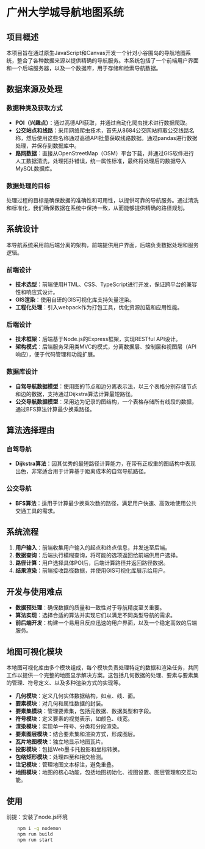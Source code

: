 # 广州大学城导航地图系统

## 项目概述

本项目旨在通过原生JavaScript和Canvas开发一个针对小谷围岛的导航地图系统，整合了各种数据来源以提供精确的导航服务。本系统包括了一个前端用户界面和一个后端服务器，以及一个数据库，用于存储和检索导航数据。

## 数据来源及处理

### 数据种类及获取方式

- **POI（兴趣点）**：通过高德API获取，并通过自动化爬虫技术进行数据爬取。
- **公交站点和线路**：采用网络爬虫技术，首先从8684公交网站抓取公交线路名称，然后使用这些名称通过高德API批量获取线路数据。通过pandas进行数据处理，并保存到数据库中。
- **路网数据**：直接从OpenStreetMap（OSM）平台下载，并通过GIS软件进行人工数据清洗，处理拓扑错误，统一属性标准，最终将处理后的数据导入MySQL数据库。

### 数据处理的目标

处理过程的目标是确保数据的准确性和可用性，以提供可靠的导航服务。通过清洗和标准化，我们确保数据在系统中保持一致，从而能够提供精确的路径规划。

## 系统设计

本导航系统采用前后端分离的架构，前端提供用户界面，后端负责数据处理和服务逻辑。

### 前端设计

- **技术选型**：前端使用HTML、CSS、TypeScript进行开发，保证跨平台的兼容性和响应式设计。
- **GIS渲染**：使用自研的GIS可视化库支持矢量渲染。
- **工程化处理**：引入webpack作为打包工具，优化资源加载和应用性能。

### 后端设计

- **技术框架**：后端基于Node.js的Express框架，实现RESTful API设计。
- **架构模式**：后端服务采用类MVC的模式，分离数据层、控制层和视图层（API响应），便于代码管理和功能扩展。

### 数据库设计

- **自驾导航数据模型**：使用图的节点和边分离表示法，以三个表格分别存储节点和边的数据，支持通过Dijkstra算法计算最短路径。
- **公交导航数据模型**：采用边为记录的图结构，一个表格存储所有线段的数据，通过BFS算法计算最少换乘路径。

## 算法选择理由

### 自驾导航

- **Dijkstra算法**：因其优秀的最短路径计算能力，在带有正权重的图结构中表现出色，非常适合用于计算基于距离成本的自驾导航路径。

### 公交导航

- **BFS算法**：适用于计算最少换乘次数的路径，满足用户快速、高效地使用公共交通工具的需求。

## 系统流程

1. **用户输入**：前端收集用户输入的起点和终点信息，并发送至后端。
2. **数据查询**：后端执行模糊查询，将可能的选项返回给前端供用户选择。
3. **路径计算**：用户选择具体POI后，后端计算路径并返回路径数据。
4. **结果渲染**：前端接收路径数据，并使用GIS可视化库展示给用户。

## 开发与使用难点

- **数据预处理**：确保数据的质量和一致性对于导航精度至关重要。
- **算法实现**：选择合适的算法并实现它们以满足不同类型导航的需求。
- **前后端开发**：构建一个易用且反应迅速的用户界面，以及一个稳定高效的后端服务。

## 地图可视化模块

本地图可视化库由多个模块组成，每个模块负责处理特定的数据和渲染任务，共同工作以提供一个完整的地图显示解决方案。这包括几何数据的处理、要素与要素集的管理、符号定义、以及多种渲染方式的实现等。

- **几何模块**：定义几何实体数据结构，如点、线、面。
- **要素模块**：对几何和属性数据的封装。
- **要素集模块**：管理要素集，包括元数据、数据类型和字段。
- **符号模块**：定义要素的视觉表示，如颜色、线宽。
- **渲染模块**：实现单一符号、分类和分段渲染。
- **要素图层模块**：结合要素集和渲染方式，形成图层。
- **瓦片地图模块**：独立地显示地图瓦片。
- **投影模块**：包括Web墨卡托投影和坐标转换。
- **包络矩形模块**：处理四至和相交检测。
- **注记模块**：管理地图文本标注，避免重叠。
- **地图模块**：地图的核心功能，包括地图初始化、视图设置、图层管理和交互功能。

## 使用
前提：安装了node.js环境
```bash
    npm i -g nodemon
    npm run build
    npm run start
```

